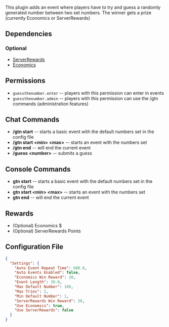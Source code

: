 This plugin adds an event where players have to try and guess a randomly generated number between two set numbers. The winner gets a prize (currently Economics or ServerRewards)

## Dependencies

### Optional

- [ServerRewards](https://oxidemod.org/plugins/serverrewards.1751/)
- [Economics](https://umod.org/plugins/economics)

## Permissions
- `guessthenumber.enter` -- players with this permission can enter in events
- `guessthenumber.admin` -- players with this permission can use the /gtn commands (administration features)

## Chat Commands
- **/gtn start** -- starts a basic event with the default numbers set in the config file
- **/gtn start \<min\> \<max\>** -- starts an event with the numbers set
- **/gtn end** -- will end the current event
- **/guess \<number\>** -- submits a guess

## Console Commands
- **gtn start** -- starts a basic event with the default numbers set in the config file
- **gtn start \<min\> \<max\>** -- starts an event with the numbers set
- **gtn end** -- will end the current event

## Rewards
- (Optional) Economics $
- (Optional) ServerRewards Points

## Configuration File
```json
{
  "Settings": {
    "Auto Event Repeat Time": 600.0,
    "Auto Events Enabled": false,
    "Economics Win Reward": 20,
    "Event Length": 30.0,
    "Max Default Number": 100,
    "Max Tries": 1,
    "Min Default Number": 1,
    "ServerRewards Win Reward": 20,
    "Use Economics": true,
    "Use ServerRewards": false
  }
}
```
